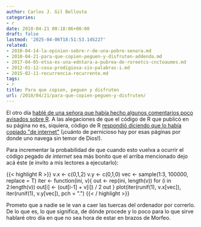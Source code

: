 ```yaml
---
author: Carlos J. Gil Bellosta
categories:
- r
date: 2010-04-21 00:18:06+00:00
draft: false
lastmod: '2025-04-06T18:51:53.145227'
related:
- 2010-04-14-la-opinion-sobre-r-de-una-pobre-senora.md
- 2010-04-21-para-que-copien-peguen-y-disfruten-addenda.md
- 2017-04-05-etsa-es-una-edntara-a-pubrea-de-roreetcs-cnctoaumes.md
- 2012-01-12-cosa-prodigiosa-sin-palabras-i.md
- 2015-02-11-recurrencia-recurrente.md
tags:
- r
title: Para que copien, peguen y disfruten
url: /2010/04/21/para-que-copien-peguen-y-disfruten/
---
```


El otro día [hablé de una señora que había hecho algunos comentarios poco avisados sobre R](http://datanalytics.wordpress.com/2010/04/14/la-opinion-sobre-r-de-una-pobre-senora/). A las alegaciones de que el código de R que publicó en su página no es, siquiera, código de R [respondió diciendo que lo había copiado "de internet"](http://www.thejuliagroup.com/blog/?p=433) (¡cuánto de pernicioso hay por esas páginas por donde uno navega sin temor de Dios!).

Para incrementar la probabilidad de que cuando esto vuelva a ocurrir el código pegado _de internet_ sea más bonito que el arriba mencionado dejo acá éste (e invito a mis lectores a ejecutarlo):

{{< highlight R >}}
v.x <- c(0,1,2)
v.y <- c(0,1,0)
vec <- sample(1:3, 100000, replace = T)
iter <- function(ini, v){
    out <- rep(ini, length(v))
    for (i in 2:length(v))
        out[i] <- (out[i-1] + v[i]) / 2
    out
}
plot(iter(runif(1), v.x[vec]),
        iter(runif(1), v.y[vec]), pch = ".")
{{< / highlight >}}

Prometo que a nadie se le van a caer las tuercas del ordenador por correrlo. De lo que es, lo que significa, de dónde procede y lo poco para lo que sirve hablaré otro día en que no sea hora de estar en brazos de Morfeo.